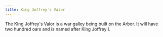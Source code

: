 ```yaml
---
title: King Joffrey's Valor
---
```


The King Joffrey's Valor is a war galley being built on the Arbor. It will have two hundred oars and is named after King Joffrey I.


